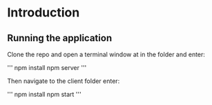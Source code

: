 # Introduction

## Running the application
Clone the repo and open a terminal window at in the folder and enter:

'''
npm install
npm server
'''

Then navigate to the client folder enter:

'''
npm install
npm start
'''

